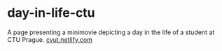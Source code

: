 # day-in-life-ctu
A page presenting a minimovie depicting a day in the life of a student at CTU Prague.
[cvut.netlify.com](https://cvut.netlify.com)
